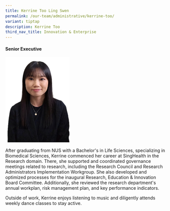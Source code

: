 ```yaml
---
title: Kerrine Too Ling Swen
permalink: /our-team/administrative/kerrine-too/
variant: tiptap
description: Kerrine Too
third_nav_title: Innovation & Enterprise
---
```

<h4><strong>Senior Executive</strong></h4>
<div class="isomer-image-wrapper">
<img style="width: 40%;" height="auto" width="100%" alt="Kerrine Too" src="/images/About/Our Team/Administrative Team/KerrineToo_Bio.jpg">
</div>
<p>After graduating from NUS with a Bachelor's in Life Sciences, specializing
in Biomedical Sciences, Kerrine commenced her career at SingHealth in the
Research domain. There, she supported and coordinated governance meetings
related to research, including the Research Council and Research Administrators
Implementation Workgroup. She also developed and optimized processes for
the inaugural Research, Education &amp; Innovation Board Committee. Additionally,
she reviewed the research department's annual workplan, risk management
plan, and key performance indicators.</p>
<p>Outside of work, Kerrine enjoys listening to music and diligently attends
weekly dance classes to stay active.</p>
<p>
<br>
</p>